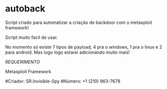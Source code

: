 # autoback

Script criado para automatizar a criação de backdoor com o metasploit framework!

Script muito facil de usar.

No momento só existe 7 tipos de payload, 4 pra o windows, 1 pra o linux e 2 para android. Mas logo logo estarei adicionando muito mais!

*REQUERIMENTO*

Metasploit Framework

#Criador: SR.Invisible-Spy
#Número: +1 (210) 963-7678
